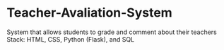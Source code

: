 # Teacher-Avaliation-System
System that allows students to grade and comment about their teachers 
Stack: HTML, CSS, Python (Flask), and SQL

